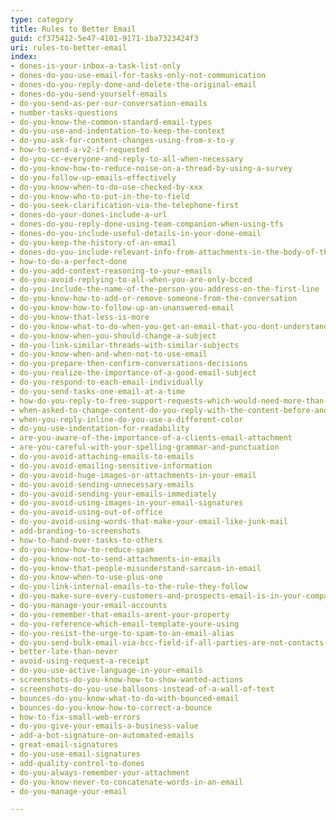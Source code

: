 ```yaml
---
type: category
title: Rules to Better Email
guid: cf375412-5e47-4101-9171-1ba7323424f3
uri: rules-to-better-email
index:
- dones-is-your-inbox-a-task-list-only
- dones-do-you-use-email-for-tasks-only-not-communication
- dones-do-you-reply-done-and-delete-the-original-email
- dones-do-you-send-yourself-emails
- do-you-send-as-per-our-conversation-emails
- number-tasks-questions
- do-you-know-the-common-standard-email-types
- do-you-use-and-indentation-to-keep-the-context
- do-you-ask-for-content-changes-using-from-x-to-y
- how-to-send-a-v2-if-requested
- do-you-cc-everyone-and-reply-to-all-when-necessary
- do-you-know-how-to-reduce-noise-on-a-thread-by-using-a-survey
- do-you-follow-up-emails-effectively
- do-you-know-when-to-do-use-checked-by-xxx
- do-you-know-who-to-put-in-the-to-field
- do-you-seek-clarification-via-the-telephone-first
- dones-do-your-dones-include-a-url
- dones-do-you-reply-done-using-team-companion-when-using-tfs
- dones-do-you-include-useful-details-in-your-done-email
- do-you-keep-the-history-of-an-email
- dones-do-you-include-relevant-info-from-attachments-in-the-body-of-the-email
- how-to-do-a-perfect-done
- do-you-add-context-reasoning-to-your-emails
- do-you-avoid-replying-to-all-when-you-are-only-bcced
- do-you-include-the-name-of-the-person-you-address-on-the-first-line
- do-you-know-how-to-add-or-remove-someone-from-the-conversation
- do-you-know-how-to-follow-up-an-unanswered-email
- do-you-know-that-less-is-more
- do-you-know-what-to-do-when-you-get-an-email-that-you-dont-understand
- do-you-know-when-you-should-change-a-subject
- do-you-link-similar-threads-with-similar-subjects
- do-you-know-when-and-when-not-to-use-email
- do-you-prepare-then-confirm-conversations-decisions
- do-you-realize-the-importance-of-a-good-email-subject
- do-you-respond-to-each-email-individually
- do-you-send-tasks-one-email-at-a-time
- how-do-you-reply-to-free-support-requests-which-would-need-more-than-20-minutes-work
- when-asked-to-change-content-do-you-reply-with-the-content-before-and-after-the-change
- when-you-reply-inline-do-you-use-a-different-color
- do-you-use-indentation-for-readability
- are-you-aware-of-the-importance-of-a-clients-email-attachment
- are-you-careful-with-your-spelling-grammar-and-punctuation
- do-you-avoid-attaching-emails-to-emails
- do-you-avoid-emailing-sensitive-information
- do-you-avoid-huge-images-or-attachments-in-your-email
- do-you-avoid-sending-unnecessary-emails
- do-you-avoid-sending-your-emails-immediately
- do-you-avoid-using-images-in-your-email-signatures
- do-you-avoid-using-out-of-office
- do-you-avoid-using-words-that-make-your-email-like-junk-mail
- add-branding-to-screenshots
- how-to-hand-over-tasks-to-others
- do-you-know-how-to-reduce-spam
- do-you-know-not-to-send-attachments-in-emails
- do-you-know-that-people-misunderstand-sarcasm-in-email
- do-you-know-when-to-use-plus-one
- do-you-link-internal-emails-to-the-rule-they-follow
- do-you-make-sure-every-customers-and-prospects-email-is-in-your-company-database
- do-you-manage-your-email-accounts
- do-you-remember-that-emails-arent-your-property
- do-you-reference-which-email-template-youre-using
- do-you-resist-the-urge-to-spam-to-an-email-alias
- do-you-send-bulk-email-via-bcc-field-if-all-parties-are-not-contacts-of-each-other
- better-late-than-never
- avoid-using-request-a-receipt
- do-you-use-active-language-in-your-emails
- screenshots-do-you-know-how-to-show-wanted-actions
- screenshots-do-you-use-balloons-instead-of-a-wall-of-text
- bounces-do-you-know-what-to-do-with-bounced-email
- bounces-do-you-know-how-to-correct-a-bounce
- how-to-fix-small-web-errors
- do-you-give-your-emails-a-business-value
- add-a-bot-signature-on-automated-emails
- great-email-signatures
- do-you-use-email-signatures
- add-quality-control-to-dones
- do-you-always-remember-your-attachment
- do-you-know-never-to-concatenate-words-in-an-email
- do-you-manage-your-email

---
```

<p>​​​<br></p>
<p>​​​</p>

